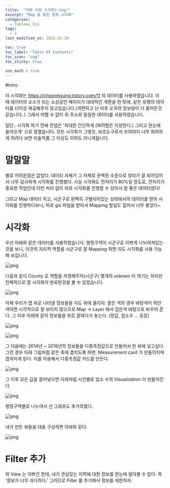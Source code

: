 ```yaml
---
title:  "카페 지점 시각화(~ing)"
excerpt: "Map 을 통한 점포 시각화"
categories:
  - Tableau_Vis
tags:
  - 3
last_modified_at: 2021-03-20

toc: true
toc_label: "Table Of Contents"
toc_icon: "cog"
toc_sticky: true

use_math : true
---
```


#Intro

이 시각화는 <https://cheonmyung.tistory.com/11> 의 데이터를 사용하였습니다. 이 때 데이터의 소스가 되는 소상공인 페이지가 대대적인 개편을 한 탓에, 같은 유형의 데이터를 더이상 제공해주지 않고있습니다.(개편하고 난 이후 오히려 정보량이 더 줄어든것같습니다..) 그래서 어쩔 수 없이 위 주소와 동일한 데이터를 사용하였습니다. 

일단.. 시각화 하기 전에 컨셉은 '최대한 간단하게 (화려함은 지양한다.) 그리고 한눈에 들어오게' 으로 정했습니다. 모든 시각화가 그렇듯, 보조도구로서 쓰여야지 너무 화려하게 하려다 보면 미술작품 그 이상도 이하도 아니게됩니다. 



# 말말말

별로 어려운점은 없었다. 데이터 자체가 그 자체로 완벽한 수준으로 정리가 잘 되어있어서 너무 감사하게 시각화를 진행했다. 사실 시각화도 전처리가 80%일 정도로, 전처리가 중요한 작업인데 이런 처리 없이 바로 시각화를 진행할 수 있어서 참 좋은 데이터였다!

그리고 Map 데이터 치고, 시군구로 완벽히 구별되어있는 상태에서의 데이터를 받아 시각화를 진행하다보니, 따로 gis 파일을 받아서 Mapping 할일도 없어서 너무 좋았다~



# 시각화

우선 아래와 같은 데이터를 사용하였습니다. 행정구역이 시군구로 이쁘게 나뉘여져있는것을 보니, 이것의 지리적 역할을 시군구로 잘 Mapping 하면 지도 시각화를 사용 가능해 보입니다. 

![png](/assets/images/Tableau_ex/4_1.PNG)

다음과 같이 County 로 역할을 지정해주자(시군구) 몇개의 unkown 이 띄기는 하지만 전체적으로 잘 시각화가 완료된것을 볼 수 있었습니다. 

![png](/assets/images/Tableau_ex/4_2.PNG)

이제 우리가 맵 위로 나타낼 정보들을 지도 위에 올리자. 옅은 색의 경우 바탕색이 하얀색이면 시각적으로 잘 보이지 않으므로 Map -> Layer 에서 검은색 바탕으로 바꾸어 준다. 그 이후 아래와 같이 정보들을 위로 끌여다가 놓는다.  (땅값, 업소수 ... 등등)

![png](/assets/images/Tableau_ex/4_3.PNG)

![png](/assets/images/Tableau_ex/4_4.PNG)

그 다음에는 2014년 ~ 2016년의 정보들을 다중측정값으로 만들어서 한 뷰에 넣고싶다. 그런 경우 아래 그림처럼 같은 축에 겹치도록 하면, Measurement card 가 만들어지며 겹쳐지게 된다. 이를 이용해서 다중측정값 카드를 만든다. 

![png](/assets/images/Tableau_ex/4_5.PNG)

그 이후 모든 값을 끌어녛으면 아래처럼 시간별로 업소 수의 Visualization 이 만들어진다.

![png](/assets/images/Tableau_ex/4_6.PNG)

행정구역별로 나누어서 선 그래프도 추가하였다.

![png](/assets/images/Tableau_ex/4_7.PNG)

내가 만든 뷰들을 대충 구성하면 아래와 같다.

![png](/assets/images/Tableau_ex/4_8.PNG)



# Filter 추가

위 View 는 이쁘긴 한데, 내가 관심있는 지역에 대한 정보를 한눈에 알아볼 수 없다. 즉 '정보가 너무 과다하다.' 그러므로 Filter 를 추가해서 정보를 제한하자. 

